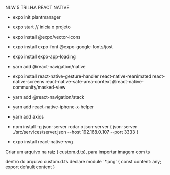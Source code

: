 NLW 5 TRILHA REACT NATIVE

- expo init plantmanager
- expo start // inicia o projeto

- expo install @expo/vector-icons
- expo install expo-font @expo-google-fonts/jost
- expo install expo-app-loading
- yarn add @react-navigation/native
- expo install react-native-gesture-handler react-native-reanimated react-native-screens react-native-safe-area-context @react-native-community/masked-view
- yarn add @react-navigation/stack
- yarn add react-native-iphone-x-helper
- yarn add axios
- npm install -g json-server
  rodar o json-server {
  json-server ./src/services/server.json --host 192.168.0.107 --port 3333
  }
- expo install react-native-svg

Criar um arquivo na raiz ( custom.d.ts), para importar imagem com ts

dentro do arquivo custom.d.ts
declare module '\*.png' {
const content: any;
export default content
}
